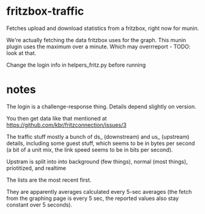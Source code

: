 # fritzbox-traffic

Fetches upload and download statistics from a fritzbox, right now for munin.

We're actually fetching the data fritzbox uses for the graph.
This munin plugin uses the maximum over a minute. 
Which may overrreport - TODO: look at that.


Change the login info in helpers_fritz.py before running


# notes


The login is a challenge-response thing. Details depend slightly on version.


You then get data like that mentioned at https://github.com/kbr/fritzconnection/issues/3

The traffic stuff mostly a bunch of ds_ (downstream) and us_ (upstream) details, including some guest stuff, which seems to be in bytes per second (a bit of a unit mix, the link speed seems to be in bits per second).

Upstram is split into into background (few things), normal (most things), priotitized, and realtime

The lists are the most recent first.

They are apparently averages calculated every 5-sec averages (the fetch from the graphing page is every 5 sec, the reported values also stay constant over 5 seconds).
